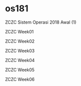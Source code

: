 # os181

ZCZC Sistem Operasi 2018 Awal (1)


ZCZC Week01

ZCZC Week02

ZCZC Week03

ZCZC Week04

ZCZC Week05

ZCZC Week06
